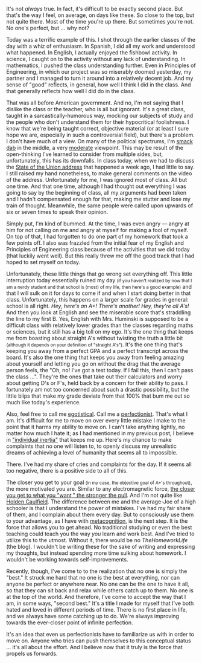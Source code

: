 <p>It's not <em>always</em> true. In fact, it's difficult to be exactly second place. But that's the way I feel, on average, on days like these. So close to the top, but not quite there. Most of the time you're up there. But sometimes you're not. No one's perfect, but &hellip; why not?</p><p>Today was a terrific example of this. I shot through the earlier classes of the day with a whiz of enthusiasm. In Spanish, I did all my work and understood what happened. In English, I actually enjoyed the fishbowl activity. In science, I caught on to the activity without any lack of understanding. In mathematics, I pushed the class understanding further. Even in Principles of Engineering, in which our project was so miserably doomed yesterday, my partner and I managed to turn it around into a relatively decent job. And my sense of "good" reflects, in general, how well I think I did in the class. And that generally reflects how well I did do in the class.</p><p>That was all before American government. And no, I'm not saying that I dislike the class or the teacher, who is all but ignorant. It's a great class, taught in a sarcastically-humorous way, mocking our subjects of study and the people who don't understand them for their hypocritical foolishness. I know that we're being taught correct, objective material (or at least I sure hope we are, especially in such a controversial field), but there's a problem. I don't have much of a view. On many of the political spectrums, I'm <a href="https://www.google.com/search?q=define+smack+dab&oq=define+smack+dab&aqs=chrome..69i57.1986j0j7&sourceid=chrome&es_sm=93&ie=UTF-8">smack dab</a> in the middle, a very <a href="https://en.wikipedia.org/wiki/Moderate">moderate</a> viewpoint. This may be  result of the open-thinking I've learned to consider from multiple sides, but, unfortunately, this has its downfalls. In class today, when we had to discuss the <a href="https://www.whitehouse.gov/the-press-office/2016/01/12/remarks-president-barack-obama-%E2%80%93-prepared-delivery-state-union-address">State of the Union address</a> that happened a week ago, I had little to say. I still raised my hand nonetheless, to make general comments on the video of the address. Unfortunately for me, I was ignored most of class. All but one time. And that one time, although I had thought out everything I was going to say by the beginning of class, all my arguments had been taken and I hadn't compensated enough for that, making me stutter and lose my train of thought. Meanwhile, the same people were called upon upwards of six or seven times to speak their opinion.</p><p>Simply put, I'm kind of bummed. At the time, I was even angry &mdash; angry at him for not calling on me and angry at myself for making a fool of myself. On top of that, I had forgotten to do one part of my homework that took a few points off. I also was frazzled from the initial fear of my English and Principles of Engineering class because of the activities that we did today (that luckily went well). But this really threw me off the good track that I had hoped to set myself on today.</p><p>Unfortunately, these little things that go wrong set everything off. This little interruption today essentially ruined my day <small>(if you haven't realized by now that I am a nerdy student and that school is (most) of my life, then here's a good example)</small> and that I will sulk on it for days to come if and when I start doing better in that class. Unfortunately, this happens on a larger scale for grades in general: school is all right. <em>Hey, here's an A+! There's another! Hey, they're all A's!</em> And then you look at English and see the miserable score that's straddling the line to my first B. Yes, English with Mrs. Huminski is supposed to be a difficult class with relatively lower grades than the classes regarding maths or sciences, but it still has a big toll on my ego. It's the one thing that keeps me from boasting about straight A's without twisting the truth a little bit <small>(although it depends on your definition of "straight A's")</small>. It's the one thing that's keeping you away from a perfect GPA and a perfect transcript across the board. It's also the one thing that keeps you away from feeling amazing about yourself and letting you go on without the drag that the average person feels, the "Oh, no! I've got a test today. If I fail this, then I can't pass the class &hellip;". They're the ones that take out their calculators and worry about getting D's or F's, held back by a concern for their ability to pass. I fortunately am not too concerned about such a drastic possibility, but the little blips that make my grade deviate from that 100% that bum me out so much like today's experience.</p><p>Also, feel free to call me <a href="https://www.google.com/search?q=define+egotistical&oq=define+egotistical&aqs=chrome..69i57.2599j0j7&sourceid=chrome&es_sm=93&ie=UTF-8">egotistical</a>. Call me a <a href="https://www.google.com/search?q=define+egotistical&oq=define+egotistical&aqs=chrome..69i57.2599j0j7&sourceid=chrome&es_sm=93&ie=UTF-8#safe=off&q=define+perfectionist">perfectionist</a>. That's what I am. It's difficult for me to move on over every little mistake I make to the point that it harms my ability to move on. I can't take anything lightly, no matter how much I hate it; as I had mentioned in my previous post, I believe in <a href="http://www.thehomeworklife.co.nf/index.html?post=46">"individual inertia"</a> that keeps me up. Here's my chance to make complaints that no one will listen to, to openly discuss my unrealistic dreams of achieving a level of humanity that seems all to impossible.</p><p>There. I've had my share of cries and complaints for the day. If it seems all too negative, there is a positive side to all of this.</p><p>The closer you get to your goal <small>(in my case, the objective goal of A+'s throughout)</small>, the more motivated you are. Similar to any electromagnetic force, <a href="http://www.physicsclassroom.com/class/estatics/Lesson-3/Inverse-Square-Law">the closer you get to what you "want," the stronger the pull</a>. And I'm not quite like <a href="https://en.wikipedia.org/wiki/Holden_Caulfield">Holden Caulfield</a>. The difference between me and the average-Joe of a high schooler is that I understand the power of mistakes. I've had my fair share of them, and I complain about them every day. But to consciously use them to your advantage, as I have with <a href="http://www.thehomeworklife.co.nf/index.html?post=15">metacognition</a>, is the next step. It is the force that allows you to get ahead. No traditional studying or even the best teaching could teach you the way <em>you</em> learn and work best. And I've tried to utilize this to the utmost. Without it, there would be no <em>TheHomeworkLife</em> (the blog). I wouldn't be writing these for the sake of writing and expressing my thoughts, but instead spending more time sulking about homework. I wouldn't be working towards self-improvements.</p><p>Recently, though, I've come to to the realization that no one is simply the "best." It struck me hard that no one is the best at everything, nor can anyone be perfect or anywhere near. No one can be the one to have it all, so that they can sit back and relax while others catch up to them. No one is at the top of the world. And therefore, I've come to accept the way that I am, in some ways, "second best." It's a title I made for myself that I've both hated and loved in different periods of time. There is no first place in life, and we always have some catching up to do. We're always improving towards the ever-closer point of infinite perfection.</p><p>It's an idea that even us perfectionists have to familiarize us with in order to move on. Anyone who tries can push themselves to this conceptual status &hellip; it's all about the effort. And I believe now that it truly is the force that propels us forwards.</p>